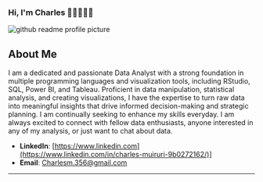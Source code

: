 ### Hi, I'm Charles 👋🏾👨🏿‍💻

![github readme profile picture](https://github.com/charles356/charles356/assets/84462091/f2b584db-7ac7-447b-88b6-9c9b37c54c02)

## About Me
I am a dedicated and passionate Data Analyst with a strong foundation in multiple programming languages and visualization tools, including RStudio, SQL, Power BI, and Tableau. Proficient in data manipulation, statistical analysis, and creating visualizations, I have the expertise to turn raw data into meaningful insights that drive informed decision-making and strategic planning. I am continually seeking to enhance my skills everyday. I am always excited to connect with fellow data enthusiasts, anyone interested in any of my analysis, or just want to chat about data.

- **LinkedIn**: [https://www.linkedin.com](https://www.linkedin.com/in/charles-muiruri-9b0272162/)]
- **Email**: Charlesm.356@gmail.com

---
